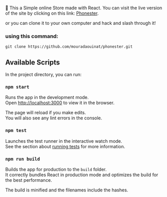 :tada: This a Simple online Store made with React.
You can visit the live version of the site by clicking on this link: <a href="https://phonester.netlify.com" target="_blank">Phonester</a>.

or you can clone it to your own computer and hack and slash through it!

### using this command:

`git clone https://github.com/mouradaouinat/phonester.git`

## Available Scripts

In the project directory, you can run:

### `npm start`

Runs the app in the development mode.<br />
Open [http://localhost:3000](http://localhost:3000) to view it in the browser.

The page will reload if you make edits.<br />
You will also see any lint errors in the console.

### `npm test`

Launches the test runner in the interactive watch mode.<br />
See the section about [running tests](https://facebook.github.io/create-react-app/docs/running-tests) for more information.

### `npm run build`

Builds the app for production to the `build` folder.<br />
It correctly bundles React in production mode and optimizes the build for the best performance.

The build is minified and the filenames include the hashes.<br />
